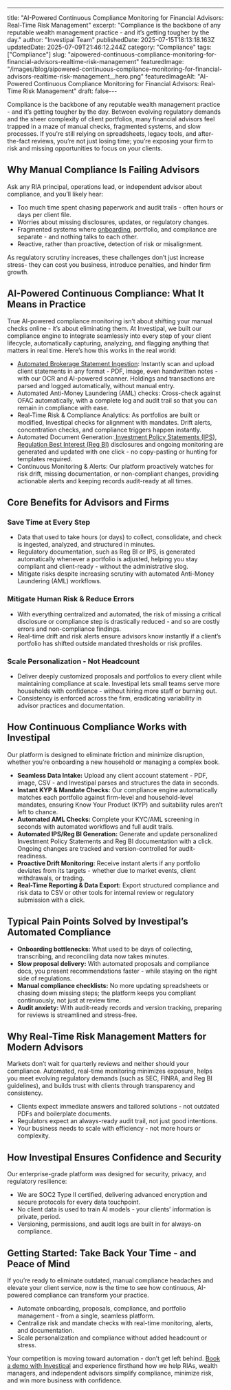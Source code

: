 ---
title: "AI-Powered Continuous Compliance Monitoring for Financial Advisors: Real-Time Risk Management"
excerpt: "Compliance is the backbone of any reputable wealth management practice - and it’s getting tougher by the day."
author: "Investipal Team"
publishedDate: 2025-07-15T18:13:18.163Z
updatedDate: 2025-07-09T21:46:12.244Z
category: "Compliance"
tags: ["Compliance"]
slug: "aipowered-continuous-compliance-monitoring-for-financial-advisors-realtime-risk-management"
featuredImage: "/images/blog/aipowered-continuous-compliance-monitoring-for-financial-advisors-realtime-risk-management__hero.png"
featuredImageAlt: "AI-Powered Continuous Compliance Monitoring for Financial Advisors: Real-Time Risk Management"
draft: false---
<p id="">Compliance is the backbone of any reputable wealth management practice - and it’s getting tougher by the day. Between evolving regulatory demands and the sheer complexity of client portfolios, many financial advisors feel trapped in a maze of manual checks, fragmented systems, and slow processes. If you're still relying on spreadsheets, legacy tools, and after-the-fact reviews, you’re not just losing time; you’re exposing your firm to risk and missing opportunities to focus on your clients.</p><h2 id="">Why Manual Compliance Is Failing Advisors</h2><p id="">Ask any RIA principal, operations lead, or independent advisor about compliance, and you’ll likely hear:</p><ul id=""><li id="">Too much time spent chasing paperwork and audit trails - often hours or days per client file.</li><li id="">Worries about missing disclosures, updates, or regulatory changes.</li><li id="">Fragmented systems where <a href="/blog/category/onboarding">onboarding</a>, portfolio, and compliance are separate - and nothing talks to each other.</li><li id="">Reactive, rather than proactive, detection of risk or misalignment.</li></ul><p id="">As regulatory scrutiny increases, these challenges don’t just increase stress- they can cost you business, introduce penalties, and hinder firm growth.</p><h2 id="">AI-Powered Continuous Compliance: What It Means in Practice</h2><p id="">True AI-powered compliance monitoring isn’t about shifting your manual checks online - it’s about eliminating them. At Investipal, we built our compliance engine to integrate seamlessly into every step of your client lifecycle, automatically capturing, analyzing, and flagging anything that matters in real time. Here’s how this works in the real world:</p><ul id=""><li id=""><a href="/features/automated-statement-scanner">Automated Brokerage Statement Ingestion</a>: Instantly scan and upload client statements in any format - PDF, image, even handwritten notes - with our OCR and AI-powered scanner. Holdings and transactions are parsed and logged automatically, without manual entry.</li><li id="">Automated Anti-Money Laundering (AML)&nbsp;checks: Cross-check against OFAC&nbsp;automatically, with a complete log and audit trail so that you can remain in compliance with ease.</li><li id="">Real-Time Risk & Compliance Analytics: As portfolios are built or modified, Investipal checks for alignment with mandates. Drift alerts, concentration checks, and compliance triggers happen instantly.</li><li id="">Automated Document Generation:<a href="/blog/how-financial-advisors-can-automate-ips-reg-bi-disclosures-to-streamline-compliance"> Investment Policy Statements (IPS)</a>, <a href="/features/regulation-best-interest-generator">Regulation Best Interest (Reg BI)</a> disclosures and ongoing monitoring are generated and updated with one click - no copy-pasting or hunting for templates required.</li><li id="">Continuous Monitoring & Alerts: Our platform proactively watches for risk drift, missing documentation, or non-compliant changes, providing actionable alerts and keeping records audit-ready at all times.</li></ul><h2 id="">Core Benefits for Advisors and Firms</h2><h3 id="">Save Time at Every Step</h3><ul id=""><li id="">Data that used to take hours (or days) to collect, consolidate, and check is ingested, analyzed, and structured in minutes.</li><li id="">Regulatory documentation, such as Reg BI or IPS, is generated automatically whenever a portfolio is adjusted, helping you stay compliant and client-ready - without the administrative slog.</li><li id="">Mitigate risks despite increasing scrutiny with automated Anti-Money Laundering (AML)&nbsp;workflows.</li></ul><h3 id="">Mitigate Human Risk & Reduce Errors</h3><ul id=""><li id="">With everything centralized and automated, the risk of missing a critical disclosure or compliance step is drastically reduced - and so are costly errors and non-compliance findings.</li><li id="">Real-time drift and risk alerts ensure advisors know instantly if a client’s portfolio has shifted outside mandated thresholds or risk profiles.</li></ul><h3 id="">Scale Personalization - Not Headcount</h3><ul id=""><li id="">Deliver deeply customized proposals and portfolios to every client while maintaining compliance at scale. Investipal lets small teams serve more households with confidence - without hiring more staff or burning out.</li><li id="">Consistency is enforced across the firm, eradicating variability in advisor practices and documentation.</li></ul><h2 id="">How Continuous Compliance Works with Investipal</h2><p id="">Our platform is designed to eliminate friction and minimize disruption, whether you’re onboarding a new household or managing a complex book.</p><ul id=""><li id=""><strong id="">Seamless Data Intake:</strong> Upload any client account statement - PDF, image, CSV - and Investipal parses and structures the data in seconds.</li><li id=""><strong id="">Instant KYP & Mandate Checks:</strong> Our compliance engine automatically matches each portfolio against firm-level and household-level mandates, ensuring Know Your Product (KYP) and suitability rules aren’t left to chance.</li><li id=""><strong id="">Automated AML&nbsp;Checks: </strong>Complete your KYC/AML&nbsp;screening in seconds with automated workflows and full audit trails.</li><li id=""><strong id="">Automated IPS/Reg BI Generation:</strong> Generate and update personalized Investment Policy Statements and Reg BI documentation with a click. Ongoing changes are tracked and version-controlled for audit-readiness.</li><li id=""><strong id="">Proactive Drift Monitoring:</strong> Receive instant alerts if any portfolio deviates from its targets - whether due to market events, client withdrawals, or trading.</li><li id=""><strong id="">Real-Time Reporting & Data Export:</strong> Export structured compliance and risk data to CSV or other tools for internal review or regulatory submission with a click.</li></ul><h2 id="">Typical Pain Points Solved by Investipal’s Automated Compliance</h2><ul id=""><li id=""><strong id="">Onboarding bottlenecks:</strong> What used to be days of collecting, transcribing, and reconciling data now takes minutes.</li><li id=""><strong id="">Slow proposal delivery:</strong> With automated proposals and compliance docs, you present recommendations faster - while staying on the right side of regulations.</li><li id=""><strong id="">Manual compliance checklists:</strong> No more updating spreadsheets or chasing down missing steps; the platform keeps you compliant continuously, not just at review time.</li><li id=""><strong id="">Audit anxiety:</strong> With audit-ready records and version tracking, preparing for reviews is streamlined and stress-free.</li></ul><h2 id="">Why Real-Time Risk Management Matters for Modern Advisors</h2><p id="">Markets don’t wait for quarterly reviews and neither should your compliance. Automated, real-time monitoring minimizes exposure, helps you meet evolving regulatory demands (such as SEC, FINRA, and Reg BI guidelines), and builds trust with clients through transparency and consistency.</p><ul id=""><li id="">Clients expect immediate answers and tailored solutions - not outdated PDFs and boilerplate documents.</li><li id="">Regulators expect an always-ready audit trail, not just good intentions.</li><li id="">Your business needs to scale with efficiency - not more hours or complexity.</li></ul><h2 id="">How Investipal Ensures Confidence and Security</h2><p id="">Our enterprise-grade platform was designed for security, privacy, and regulatory resilience:</p><ul id=""><li id="">We are SOC2 Type II certified, delivering advanced encryption and secure protocols for every data touchpoint.</li><li id="">No client data is used to train AI models - your clients’ information is private, period.</li><li id="">Versioning, permissions, and audit logs are built in for always-on compliance.</li></ul><h2 id="">Getting Started: Take Back Your Time - and Peace of Mind</h2><p id="">If you’re ready to eliminate outdated, manual compliance headaches and elevate your client service, now is the time to see how continuous, AI-powered compliance can transform your practice.</p><ul id=""><li id="">Automate onboarding, proposals, compliance, and portfolio management - from a single, seamless platform.</li><li id="">Centralize risk and mandate checks with real-time monitoring, alerts, and documentation.</li><li id="">Scale personalization and compliance without added headcount or stress.</li></ul><p id="">Your competition is moving toward automation - don’t get left behind. <a href="/book-a-demo" target="_blank" id="">Book a demo with Investipal</a> and experience firsthand how we help RIAs, wealth managers, and independent advisors simplify compliance, minimize risk, and win more business with confidence.</p>
